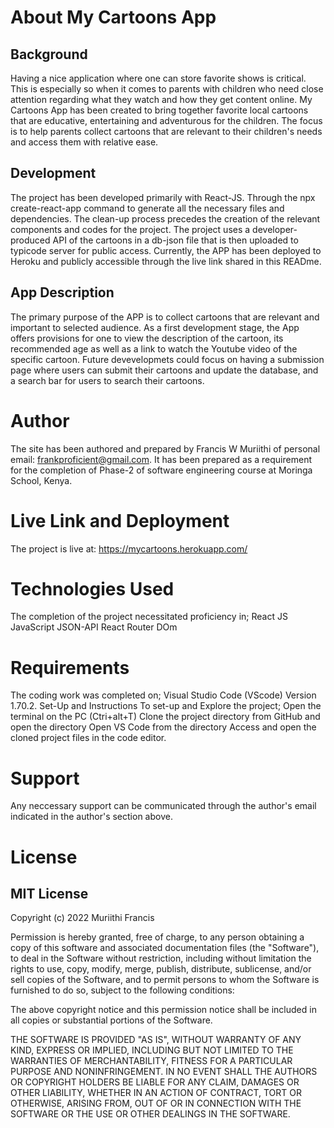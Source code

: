 # About My Cartoons App
## Background
Having a nice application where one can store favorite shows is critical. This is especially so when it comes to parents with children who need close attention regarding what they watch and how they get content online. My Cartoons App has been created to bring together favorite local cartoons that are educative, entertaining and adventurous for the children. The focus is to help parents collect cartoons that are relevant to their children's needs and access them with relative ease. 

## Development
The project has been developed primarily with React-JS. Through the npx create-react-app command to generate all the necessary files and dependencies. The clean-up process precedes the creation of the relevant components and codes for the project. The project uses a developer-produced API of the cartoons in a db-json file that is then uploaded to typicode server for public access. Currently, the APP has been deployed to Heroku and publicly accessible through the live link shared in this READme. 

## App Description 
The primary purpose of the APP is to collect cartoons that are relevant and important to selected audience. As a first development stage, the App offers provisions for one to view the description of the cartoon, its recommended age as well as a link to watch the Youtube video of the specific cartoon. Future devevelopmets could focus on having a submission page where users can submit their cartoons and update the database, and a search bar for users to search their cartoons. 


# Author
The site has been authored and prepared by Francis W Muriithi of personal email: frankproficient@gmail.com. It has been prepared as a requirement for the completion of Phase-2 of software engineering course at Moringa School, Kenya.

# Live Link and Deployment
The project is live at: https://mycartoons.herokuapp.com/

# Technologies Used
The completion of the project necessitated proficiency in;
React JS
JavaScript
JSON-API
React Router DOm

# Requirements
The coding work was completed on;
Visual Studio Code (VScode) Version 1.70.2.
Set-Up and Instructions
To set-up and Explore the project;
Open the terminal on the PC (Ctri+alt+T)
Clone the project directory from GitHub and open the directory
Open VS Code from the directory
Access and open the cloned project files in the code editor.
# Support
Any neccessary support can be communicated through the author's email indicated in the author's section above.

# License
## MIT License
Copyright (c) 2022 Muriithi Francis

Permission is hereby granted, free of charge, to any person obtaining a copy of this software and associated documentation files (the "Software"), to deal in the Software without restriction, including without limitation the rights to use, copy, modify, merge, publish, distribute, sublicense, and/or sell copies of the Software, and to permit persons to whom the Software is furnished to do so, subject to the following conditions:

The above copyright notice and this permission notice shall be included in all copies or substantial portions of the Software.

THE SOFTWARE IS PROVIDED "AS IS", WITHOUT WARRANTY OF ANY KIND, EXPRESS OR IMPLIED, INCLUDING BUT NOT LIMITED TO THE WARRANTIES OF MERCHANTABILITY, FITNESS FOR A PARTICULAR PURPOSE AND NONINFRINGEMENT. IN NO EVENT SHALL THE AUTHORS OR COPYRIGHT HOLDERS BE LIABLE FOR ANY CLAIM, DAMAGES OR OTHER LIABILITY, WHETHER IN AN ACTION OF CONTRACT, TORT OR OTHERWISE, ARISING FROM, OUT OF OR IN CONNECTION WITH THE SOFTWARE OR THE USE OR OTHER DEALINGS IN THE SOFTWARE.
